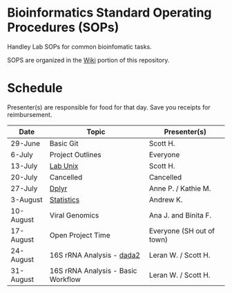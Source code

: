 # Bioinformatics Standard Operating Procedures (SOPs)
Handley Lab SOPs for common bioinfomatic tasks.

SOPS are organized in the [Wiki](https://github.com/HandleyLab/Bioinformatics-SOPs/wiki) portion of this repository.

# Schedule
Presenter(s) are responsible for food for that day. Save you receipts for reimbursement.

| Date      | Topic | Presenter(s) |
| ----------- | ----------- | ----------- |
| 29-June | Basic Git | Scott H. |
| 6-July | Project Outlines | Everyone |
| 13-July | [Lab Unix](https://github.com/HandleyLab/Bioinformatics-SOPs/wiki/1.-Unix-Stuff) | Scott H. |
| 20-July | Cancelled | Cancelled |
| 27-July | [Dplyr](https://github.com/HandleyLab/Bioinformatics-SOPs/wiki/3.-Dplyr) | Anne P. / Kathie M. |
| 3-August | [Statistics](https://github.com/HandleyLab/Bioinformatics-SOPs/wiki/2.-Statistical-analyses-in-R) | Andrew K. |
| 10-August | Viral Genomics | Ana J. and Binita F. |
| 17-August | Open Project Time | Everyone (SH out of town) |
| 24-August | 16S rRNA Analysis - [dada2](https://benjjneb.github.io/dada2/) | Leran W. / Scott H.|
| 31-August | 16S rRNA Analysis - Basic Workflow | Leran W. / Scott H. |



